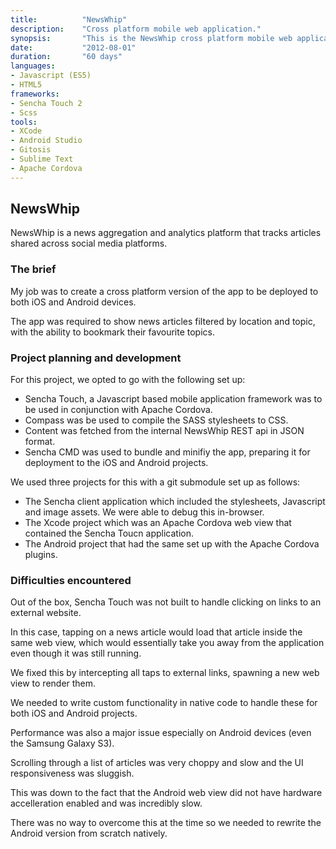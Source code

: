 ```yaml
---
title: 			"NewsWhip"
description:	"Cross platform mobile web application."
synopsis:		"This is the NewsWhip cross platform mobile web application for Android and iOS."
date:			"2012-08-01"
duration:		"60 days"
languages: 		
- Javascript (ES5)
- HTML5
frameworks:
- Sencha Touch 2
- Scss
tools:
- XCode
- Android Studio
- Gitosis
- Sublime Text
- Apache Cordova
---
```


## NewsWhip
NewsWhip is a news aggregation and analytics platform that tracks articles shared across social media platforms.

### The brief
My job was to create a cross platform version of the app to be deployed to both iOS and Android devices. 

The app was required to show news articles filtered by location and topic, with the ability to bookmark their favourite topics.

### Project planning and development
For this project, we opted to go with the following set up:

- Sencha Touch, a Javascript based mobile application framework was to be used in conjunction with Apache Cordova.
- Compass was be used to compile the SASS stylesheets to CSS.
- Content was fetched from the internal NewsWhip REST api in JSON format.
- Sencha CMD was used to bundle and minifiy the app, preparing it for deployment to the iOS and Android projects.

We used three projects for this with a git submodule set up as follows:

- The Sencha client application which included the stylesheets, Javascript and image assets. We were able to debug this in-browser.
- The Xcode project which was an Apache Cordova web view that contained the Sencha Toucn application.
- The Android project that had the same set up with the Apache Cordova plugins.

### Difficulties encountered
Out of the box, Sencha Touch was not built to handle clicking on links to an external website. 

In this case, tapping on a news article would load that article inside the same web view, which would essentially take you away from the application even though it was still running.

We fixed this by intercepting all taps to external links, spawning a new web view to render them. 

We needed to write custom functionality in native code to handle these for both iOS and Android projects.

Performance was also a major issue especially on Android devices (even the Samsung Galaxy S3). 

Scrolling through a list of articles was very choppy and slow and the UI responsiveness was sluggish.

This was down to the fact that the Android web view did not have hardware accelleration enabled and was incredibly slow.

There was no way to overcome this at the time so we needed to rewrite the Android version from scratch natively.
